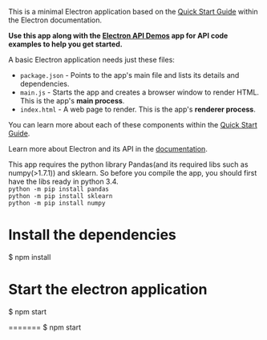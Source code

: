 

This is a minimal Electron application based on the [Quick Start Guide](http://electron.atom.io/docs/latest/tutorial/quick-start) within the Electron documentation.

**Use this app along with the [Electron API Demos](http://electron.atom.io/#get-started) app for API code examples to help you get started.**

A basic Electron application needs just these files:

- `package.json` - Points to the app's main file and lists its details and dependencies.
- `main.js` - Starts the app and creates a browser window to render HTML. This is the app's **main process**.
- `index.html` - A web page to render. This is the app's **renderer process**.

You can learn more about each of these components within the [Quick Start Guide](http://electron.atom.io/docs/latest/tutorial/quick-start).

Learn more about Electron and its API in the [documentation](http://electron.atom.io/docs/latest).

<!-- <<<<<<< HEAD -->
This app requires the python library Pandas(and its required libs such as numpy(>1.7.1)) and sklearn. So before you compile the app, you should first have the libs ready in python 3.4. <br/>
`python -m pip install pandas`<br/>
`python -m pip install sklearn`<br/>
`python -m pip install numpy`
<!-- ======= -->
<!-- >>>>>>> GCAM-Electron/master -->

# Install the dependencies
$ npm install

# Start the electron application
<!-- <<<<<<< HEAD -->
$ npm start


=======
$ npm start
<!-- >>>>>>> GCAM-Electron/master -->
